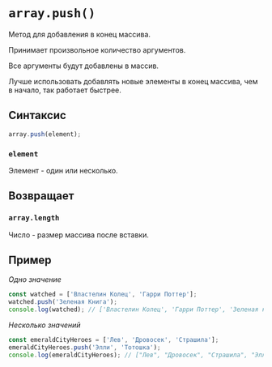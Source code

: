 # `array.push()`

Метод для добавления в конец массива.

Принимает произвольное количество аргументов.

Все аргументы будут добавлены в массив.

Лучше использовать добавлять новые элементы в конец массива, чем в начало, так работает быстрее.

## Синтаксис

```js
array.push(element);
```

### `element`

Элемент - один или несколько.

## Возвращает

### `array.length`

Число - размер массива после вставки.

## Пример

_Одно значение_

```js
const watched = ['Властелин Колец', 'Гарри Поттер'];
watched.push('Зеленая Книга');
console.log(watched); // ['Властелин Колец', 'Гарри Поттер', 'Зеленая книга']
```

_Несколько значений_

```js
const emeraldCityHeroes = ['Лев', 'Дровосек', 'Страшила'];
emeraldCityHeroes.push('Элли', 'Тотошка');
console.log(emeraldCityHeroes); // ["Лев", "Дровосек", "Страшила", "Элли", "Тотошка"]
```
